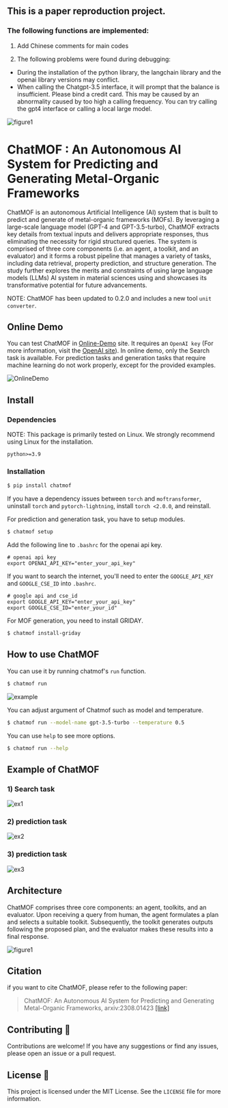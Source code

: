 ## This is a paper reproduction project.

### The following functions are implemented:
1. Add Chinese comments for main codes

2. The following problems were found during debugging:
- During the installation of the python library, the langchain library and the openai library versions may conflict.
- When calling the Chatgpt-3.5 interface, it will prompt that the balance is insufficient. Please bind a credit card. This may be caused by an abnormality caused by too high a calling frequency. You can try calling the gpt4 interface or calling a local large model.

![figure1](figures/fig1.jpg)

# ChatMOF : An Autonomous AI System for Predicting and Generating Metal-Organic Frameworks

ChatMOF is an autonomous Artificial Intelligence (AI) system that is built to predict and generate of metal-organic frameworks (MOFs). By leveraging a large-scale language model (GPT-4 and GPT-3.5-turbo), ChatMOF extracts key details from textual inputs and delivers appropriate responses, thus eliminating the necessity for rigid structured queries. The system is comprised of  three core components (i.e. an agent, a toolkit, and an evaluator) and it forms a robust pipeline that manages a variety of tasks, including data retrieval, property prediction, and structure generation. The study further explores the merits and constraints of using large language models (LLMs) AI system in material sciences using and showcases its transformative potential for future advancements.

NOTE: ChatMOF has been updated to 0.2.0 and includes a new tool `unit converter`.

## Online Demo
You can test ChatMOF in [Online-Demo](https://chatmof-online.streamlit.app/) site. It requires an `OpenAI key` (For more information, visit the [OpenAI site](https://platform.openai.com/docs/introduction)). In online demo, only the Search task is available. For prediction tasks and generation tasks that require machine learning do not work properly, except for the provided examples.

![OnlineDemo](figures/online_demo.JPG)

## Install

### Dependencies

NOTE: This package is primarily tested on Linux. We strongly recommend using Linux for the installation.

```
python>=3.9
```

### Installation

```bash
$ pip install chatmof
```
If you have a dependency issues between `torch` and `moftransformer`, uninstall `torch` and `pytorch-lightning`, install `torch <2.0.0`, and reinstall.

For prediction and generation task, you have to setup modules.

```bash
$ chatmof setup
```

Add the following line to `.bashrc` for the openai api key.
```shell
# openai api key
export OPENAI_API_KEY="enter_your_api_key"
```

If you want to search the internet, you'll need to enter the `GOOGLE_API_KEY` and `GOOGLE_CSE_ID` into `.bashrc`.
```shell
# google api and cse_id
export GOOGLE_API_KEY="enter_your_api_key"
export GOOGLE_CSE_ID="enter_your_id"
```

For MOF generation, you need to install GRIDAY.

```bash
$ chatmof install-griday
```

## How to use ChatMOF
You can use it by running chatmof's `run` function.

```bash
$ chatmof run
```
![example](figures/example.JPG)

You can adjust argument of Chatmof such as model and temperature.

```bash
$ chatmof run --model-name gpt-3.5-turbo --temperature 0.5
```

You can use `help` to see more options.

```bash
$ chatmof run --help
```


## Example of ChatMOF
### 1) Search task
![ex1](figures/ex1.jpg)

### 2) prediction task
![ex2](figures/ex2.jpg)

### 3) prediction task
![ex3](figures/ex3.jpg)

## Architecture

ChatMOF comprises three core components: an agent, toolkits, and an evaluator. Upon receiving a query from human, the agent formulates a plan and selects a suitable toolkit. Subsequently, the toolkit generates outputs following the proposed plan, and the evaluator makes these results into a final response.

![figure1](figures/fig2.jpg)


## Citation
if you want to cite ChatMOF, please refer to the following paper:
> ChatMOF: An Autonomous AI System for Predicting and Generating Metal-Organic Frameworks, arxiv:2308.01423 [[link]](https://arxiv.org/abs/2308.01423)

## Contributing 🙌

Contributions are welcome! If you have any suggestions or find any issues, please open an issue or a pull request.

## License 📄

This project is licensed under the MIT License. See the `LICENSE` file for more information.

